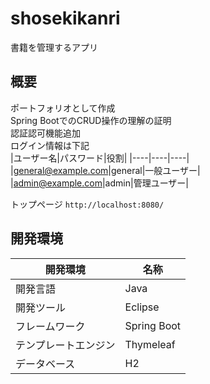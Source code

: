 # shosekikanri
書籍を管理するアプリ
## 概要
ポートフォリオとして作成  
Spring BootでのCRUD操作の理解の証明  
認証認可機能追加  
ログイン情報は下記  
|ユーザー名|パスワード|役割|
|----|----|----|
|general@example.com|general|一般ユーザー|
|admin@example.com|admin|管理ユーザー|

トップページ ```http://localhost:8080/```
## 開発環境
|開発環境|名称|
|----|----|
|開発言語|Java|
|開発ツール|Eclipse|
|フレームワーク|Spring Boot|
|テンプレートエンジン|Thymeleaf|
|データベース|H2|
